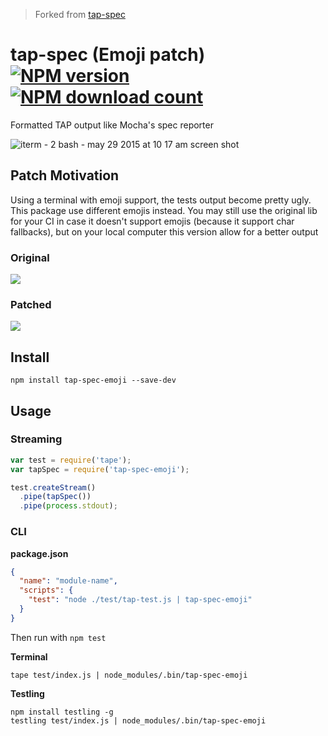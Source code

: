 > Forked from [tap-spec](https://github.com/scottcorgan/tap-spec)

# tap-spec (Emoji patch) [![NPM version](https://img.shields.io/npm/v/tap-spec-emoji.svg?style=flat-square)](https://www.npmjs.com/package/tap-spec-emoji) [![NPM download count](https://img.shields.io/npm/dm/tap-spec-emoji.svg?style=flat-square)](https://www.npmjs.com/package/tap-spec-emoji)

Formatted TAP output like Mocha's spec reporter

![iterm - 2 bash - may 29 2015 at 10 17 am screen shot](https://cloud.githubusercontent.com/assets/974723/7888261/03366236-05ec-11e5-9f94-d9c2707526b7.png)

## Patch Motivation

Using a terminal with emoji support, the tests output become pretty ugly. This package use different emojis instead.
You may still use the original lib for your CI in case it doesn't support emojis (because it support char fallbacks), but on your local computer this version allow for a better output

### Original

![](https://i.imgur.com/yNCoue7.png)

### Patched

![](https://i.imgur.com/CDiF3bE.png)

## Install

```
npm install tap-spec-emoji --save-dev
```

## Usage

### Streaming

```js
var test = require('tape');
var tapSpec = require('tap-spec-emoji');

test.createStream()
  .pipe(tapSpec())
  .pipe(process.stdout);
```

### CLI

**package.json**

```json
{
  "name": "module-name",
  "scripts": {
    "test": "node ./test/tap-test.js | tap-spec-emoji"
  }
}
```

Then run with `npm test`

**Terminal**

```
tape test/index.js | node_modules/.bin/tap-spec-emoji
```

**Testling**

```
npm install testling -g
testling test/index.js | node_modules/.bin/tap-spec-emoji
```
